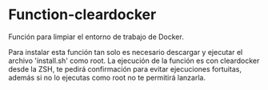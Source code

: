 # Function-cleardocker
Función para limpiar el entorno de trabajo de Docker.

Para instalar esta función tan solo es necesario descargar y ejecutar el archivo 'install.sh' como root.
La ejecución de la función es con cleardocker desde la ZSH, te pedirá confirmación para evitar ejecuciones fortuitas, además si no lo ejecutas como root no te permitirá lanzarla.

